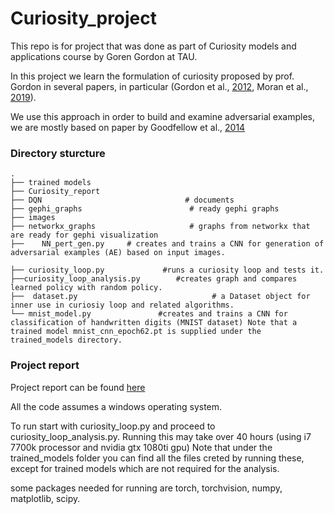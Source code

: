 # Curiosity_project
This repo is for project that was done as part of Curiosity models and applications course by Goren Gordon at TAU.

In this project we learn the formulation of curiosity proposed by prof. Gordon in several papers, in particular (Gordon  et al., [2012](http://docs.wixstatic.com/ugd/80855c_e23ff5655de44647b2269b47dfaab589.pdf), Moran et al., [2019](https://docs.wixstatic.com/ugd/8c0099_cdde28eda25c472da31bd81a5cee5238.pdf)).

We use this approach in order to build and examine adversarial examples, we are mostly based on paper by Goodfellow  et al., [2014](https://arxiv.org/pdf/1412.6572.pdf)



### Directory sturcture


    .
    ├── trained models                   
    ├── Curiosity_report                   
    ├── DQN                                # documents
    ├── gephi_graphs                        # ready gephi graphs
    ├── images                    
    ├── networkx_graphs                     # graphs from networkx that are ready for gephi visualization
    ├──    NN_pert_gen.py     # creates and trains a CNN for generation of adversarial examples (AE) based on input images.
  
    ├── curiosity_loop.py             #runs a curiosity loop and tests it. 
    ├──curiosity_loop_analysis.py        #creates graph and compares learned policy with random policy.
    ├──  dataset.py                              # a Dataset object for inner use in curiosiy loop and related algorithms.
    └── mnist_model.py               #creates and trains a CNN for classification of handwritten digits (MNIST dataset) Note that a trained model mnist_cnn_epoch62.pt is supplied under the trained_models directory.


### Project report 
Project report can be found [here](https://github.com/SolOlga/Curiosity_project/blob/main/Curiosity_report.pdf)




All the code assumes a windows operating system.

To run start with curiosity_loop.py and proceed to curiosity_loop_analysis.py. Running this may take over 40 hours (using i7 7700k processor and nvidia gtx 1080ti gpu) Note that under the trained_models folder you can find all the files creted by running these, except for trained models which are not required for the analysis.

some packages needed for running are torch, torchvision, numpy, matplotlib, scipy.
